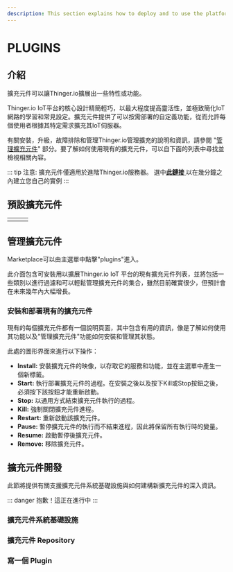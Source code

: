 ```yaml
---
description: This section explains how to deploy and to use the platform 擴充元件 System
---
```


# PLUGINS

## 介紹

擴充元件可以讓Thinger.io擴展出一些特性或功能。

Thinger.io IoT平台的核心設計精簡輕巧，以最大程度提高靈活性，並極致簡化IoT網路的學習和常見設定。擴充元件提供了可以按需部署的自定義功能，從而允許每個使用者根據其特定需求擴充其IoT伺服器。

有關安裝，升級，故障排除和管理Thinger.io管理擴充的說明和資訊，請參閱 "[管理擴充元件](https://app.gitbook.com/@thinger-io/s/docs/~/drafts/-LrOtZT2lM_x5eeYS6ra/primary/plugins#managing-plugins)" 部分。要了解如何使用現有的擴充元件，可以自下面的列表中尋找並檢視相關內容。

::: tip 注意: 擴充元件僅適用於進階Thinger.io服務器。 選中[**此鏈接** ](https://pricing.thinger.io)以在幾分鐘之內建立您自己的實例 :::

## 預設擴充元件

|  |  |  |
| :--- | :--- | :--- |
|  |  |  |

## 管理擴充元件

Marketplace可以由主選單中點擊"plugins"進入。

此介面包含可安裝用以擴展Thinger.io IoT 平台的現有擴充元件列表，並將包括一些類別以進行過濾和可以輕鬆管理擴充元件的集合，雖然目前確實很少，但預計會在未來幾年內大幅增長。

### 安裝和部署現有的擴充元件

現有的每個擴充元件都有一個說明頁面，其中包含有用的資訊，像是了解如何使用其功能以及"管理擴充元件"功能如何安裝和管理其狀態。

此處的圖形界面來進行以下操作：

* **Install:** 安裝擴充元件的映像，以存取它的服務和功能，並在主選單中產生一個新標籤。
* **Start:** 執行部署擴充元件的過程。在安裝之後以及按下Kill或Stop按鈕之後，必須按下該按鈕才能重新啟動。
* **Stop:** 以通用方式結束擴充元件執行的過程。
* **Kill:** 強制關閉擴充元件進程。
* **Restart:** 重新啟動該擴充元件。
* **Pause:** 暫停擴充元件的執行而不結束進程，因此將保留所有執行時的變量。
* **Resume:** 啟動暫停後擴充元件。
* **Remove:** 移除擴充元件。

## 擴充元件開發

此節將提供有關支援擴充元件系統基礎設施與如何建構新擴充元件的深入資訊。

::: danger 抱歉！這正在進行中 :::

### 擴充元件系統基礎設施

### 擴充元件 Repository

### 寫一個 Plugin

